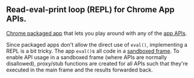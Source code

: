 ## Read-eval-print loop (REPL) for Chrome App APIs.

[Chrome packaged app](http://developer.chrome.com/apps) that lets you play around with any of the [app APIs](http://developer.chrome.com/apps/api_index.html).

Since packaged apps don't allow the direct use of `eval()`, implementing a REPL is a bit tricky. The app `eval()`s all code in a [sandboxed frame](http://developer.chrome.com/apps/app_external.html#sandboxing). To enable API usage in a sandboxed frame (where APIs are normally disallowed), proxy/stub functions are created for all APIs such that they're executed in the main frame and the results forwarded back.
